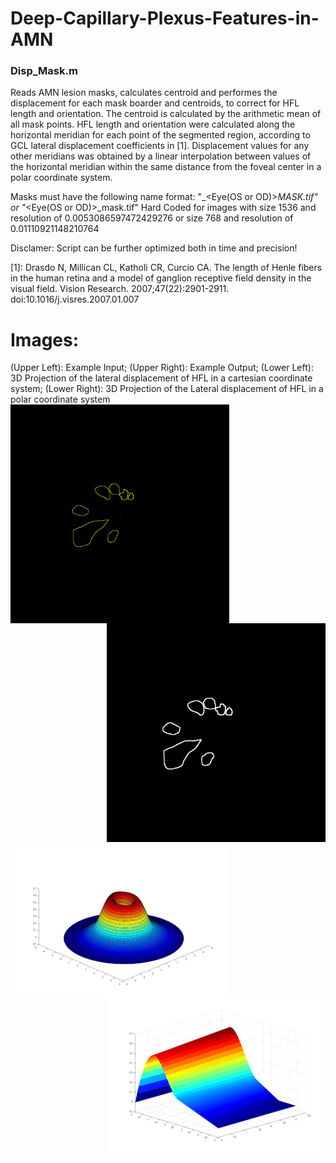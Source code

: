 # Deep-Capillary-Plexus-Features-in-AMN

### Disp_Mask.m

Reads AMN lesion masks, calculates centroid and performes the displacement for each mask boarder and centroids, to correct for HFL length and orientation. 
The centroid is calculated by the arithmetic mean of all mask points. 
HFL length and orientation were calculated along the horizontal meridian for each point of the segmented region, according to GCL lateral displacement coefficients in [1]. Displacement values for any other meridians was obtained by a linear interpolation between values of the horizontal meridian within the same distance from the foveal center in a polar coordinate system. 

Masks must have the following name format: "<Name>_<Eye(OS or OD)>_MASK.tif" or "<Name>_<Eye(OS or OD)>_mask.tif" 
Hard Coded for images with size 1536 and resolution of 0.0053086597472429276 or size 768 and resolution of 0.01110921148210764
  
Disclamer: Script can be further optimized both in time and precision!
  
[1]: Drasdo N, Millican CL, Katholi CR, Curcio CA. The length of Henle fibers in the human retina and a model of ganglion receptive field density in the visual field. Vision Research. 2007;47(22):2901-2911. doi:10.1016/j.visres.2007.01.007  
  
# Images:
(Upper Left): Example Input; (Upper Right): Example Output; (Lower Left): 3D Projection of the lateral displacement of HFL in a cartesian coordinate system;
(Lower Right): 3D Projection of the Lateral displacement of HFL in a polar coordinate system
<img align="left" src="Images/Input.jpg" height="350" width="350">  <img align="right" src="Images/Output.jpg" height="350" width="350">

<img align="left" src="Images/3D_Projection.jpg" height="250" width="350">  <img align="right" src="Images/Polar_Representation_3D.jpg" height="250" width="350">
